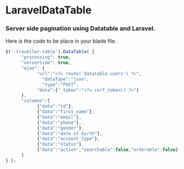 # LaravelDataTable

### Server side pagination using Datatable and Laravel. 

Here is the code to be place in your blade file.

```javascript
$('.traveller-table').DataTable( { 
      "processing": true,
      "serverSide": true,
      "ajax": {
            "url":"<?= route('datatable.users') ?>",
              "dataType":"json",
              "type":"POST",
            "data":{"_token":"<?= csrf_token() ?>"}
      },
      "columns":[
            {"data":"id"},
            {"data":"first_name"},
            {"data":"email"},
            {"data":"phone"},
            {"data":"gender"},
            {"data":"date_of_birth"},
            {"data":"account_type"},
            {"data":"status"},
            {"data":"action","searchable":false,"orderable":false}
      ]
} );
```
